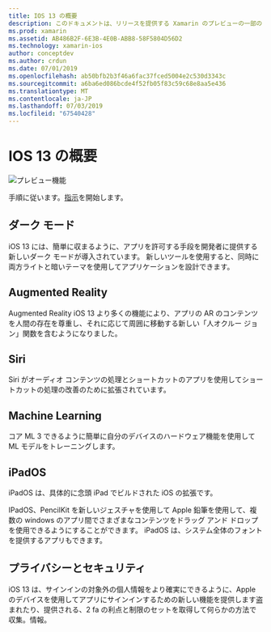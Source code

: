 ```yaml
---
title: IOS 13 の概要
description: このドキュメントは、リリースを提供する Xamarin のプレビューの一部の iOS 13 Api の概要を説明C#バインドします。
ms.prod: xamarin
ms.assetid: AB486B2F-6E3B-4E0B-ABB8-58F5804D56D2
ms.technology: xamarin-ios
author: conceptdev
ms.author: crdun
ms.date: 07/01/2019
ms.openlocfilehash: ab50bfb2b3f46a6fac37fced5004e2c530d3343c
ms.sourcegitcommit: a6ba6ed086bcde4f52fb05f83c59c68e8aa5e436
ms.translationtype: MT
ms.contentlocale: ja-JP
ms.lasthandoff: 07/03/2019
ms.locfileid: "67540428"
---
```

# <a name="introduction-to-ios-13"></a>IOS 13 の概要

![プレビュー機能](~/media/shared/preview.png)

手順に従います。[指示](~/ios/platform/ios13/get-started.md)を開始します。

## <a name="dark-mode"></a>ダーク モード

iOS 13 には、簡単に収まるように、アプリを許可する手段を開発者に提供する新しいダーク モードが導入されています。 新しいツールを使用すると、同時に両方ライトと暗いテーマを使用してアプリケーションを設計できます。

## <a name="augmented-reality"></a>Augmented Reality

Augmented Reality iOS 13 より多くの機能により、アプリの AR のコンテンツを人間の存在を尊重し、それに応じて周囲に移動する新しい「人オクルー ジョン」関数を含むようになりました。

## <a name="siri"></a>Siri

Siri がオーディオ コンテンツの処理とショートカットのアプリを使用してショートカットの処理の改善のために拡張されています。

## <a name="machine-learning"></a>Machine Learning

コア ML 3 できるように簡単に自分のデバイスのハードウェア機能を使用して ML モデルをトレーニングします。

## <a name="ipados"></a>iPadOS

iPadOS は、具体的に念頭 iPad でビルドされた iOS の拡張です。

IPadOS、PencilKit を新しいジェスチャを使用して Apple 鉛筆を使用して、複数の windows のアプリ間でさまざまなコンテンツをドラッグ アンド ドロップを使用できるようにすることができます。 iPadOS は、システム全体のフォントを提供するアプリもできます。

## <a name="privacy-and-security"></a>プライバシーとセキュリティ

iOS 13 は、サインインの対象外の個人情報をより確実にできるように、Apple のデバイスを使用してアプリにサインインするための新しい機能を提供します盗まれたり、提供される、2 fa の利点と制限のセットを取得して何らかの方法で収集。情報。
